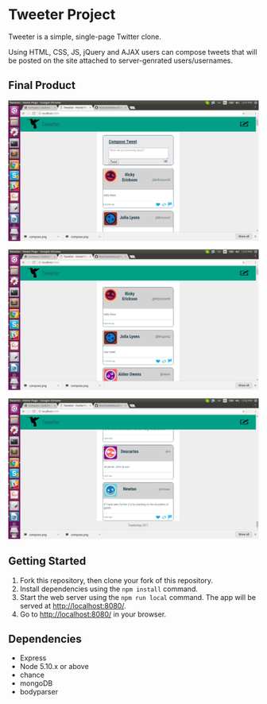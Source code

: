 # Tweeter Project

Tweeter is a simple, single-page Twitter clone.

Using HTML, CSS, JS, jQuery and AJAX users can compose tweets that will be posted on the site attached to server-genrated users/usernames.

## Final Product
!["Screenshot of Top Of Page"](https://github.com/RiptideWallace/tweetr/blob/master/Nav%2BCompose.png)

!["Screenshot of Compose Form Closed"](https://github.com/RiptideWallace/tweetr/blob/master/ComposeClosed.png)

!["Screenshot of Bottom of Page"](https://github.com/RiptideWallace/tweetr/blob/master/endOfPage.png)



## Getting Started

1. Fork this repository, then clone your fork of this repository.
2. Install dependencies using the `npm install` command.
3. Start the web server using the `npm run local` command. The app will be served at <http://localhost:8080/>.
4. Go to <http://localhost:8080/> in your browser.

## Dependencies

- Express
- Node 5.10.x or above
- chance
- mongoDB
- bodyparser


